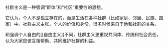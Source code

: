 社群主义是一种强调“群体”和“社区”重要性的思想。

它认为，个人不是孤立存在的，而是生活在各种社群（比如家庭、邻里、民族、国家）中。社群主义主张，个人的价值和身份，很多时候来自于他和社群的关系。

和强调个人自由的[[自由主义]]不同，社群主义更重视共同体、传统和社会责任，认为大家应该互相帮助、共同维护社群的利益。
